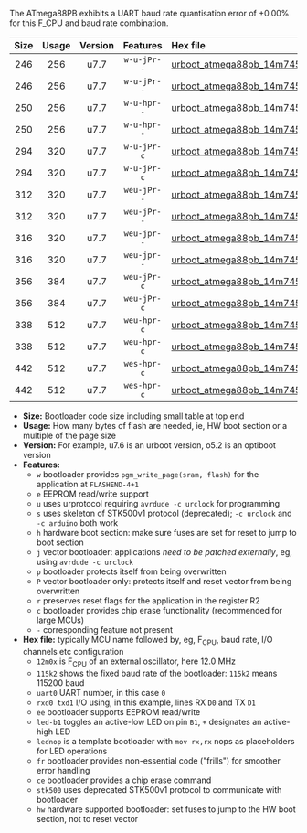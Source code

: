 The ATmega88PB exhibits a UART baud rate quantisation error of +0.00% for this F_CPU and baud rate combination.

|Size|Usage|Version|Features|Hex file|
|:-:|:-:|:-:|:-:|:--|
|246|256|u7.7|`w-u-jPr--`|[urboot_atmega88pb_14m7456x_+921k6_uart0_rxd0_txd1_led+b5.hex](https://raw.githubusercontent.com/stefanrueger/urboot.hex/main/mcus/atmega88pb/external_oscillator/fcpu_14m7456x/br_+921k6/urboot_atmega88pb_14m7456x_+921k6_uart0_rxd0_txd1_led+b5.hex)|
|246|256|u7.7|`w-u-jPr--`|[urboot_atmega88pb_14m7456x_+921k6_uart0_rxd0_txd1_lednop.hex](https://raw.githubusercontent.com/stefanrueger/urboot.hex/main/mcus/atmega88pb/external_oscillator/fcpu_14m7456x/br_+921k6/urboot_atmega88pb_14m7456x_+921k6_uart0_rxd0_txd1_lednop.hex)|
|250|256|u7.7|`w-u-hpr--`|[urboot_atmega88pb_14m7456x_+921k6_uart0_rxd0_txd1_led+b5_fr_hw.hex](https://raw.githubusercontent.com/stefanrueger/urboot.hex/main/mcus/atmega88pb/external_oscillator/fcpu_14m7456x/br_+921k6/urboot_atmega88pb_14m7456x_+921k6_uart0_rxd0_txd1_led+b5_fr_hw.hex)|
|250|256|u7.7|`w-u-hpr--`|[urboot_atmega88pb_14m7456x_+921k6_uart0_rxd0_txd1_lednop_fr_hw.hex](https://raw.githubusercontent.com/stefanrueger/urboot.hex/main/mcus/atmega88pb/external_oscillator/fcpu_14m7456x/br_+921k6/urboot_atmega88pb_14m7456x_+921k6_uart0_rxd0_txd1_lednop_fr_hw.hex)|
|294|320|u7.7|`w-u-jPr-c`|[urboot_atmega88pb_14m7456x_+921k6_uart0_rxd0_txd1_led+b5_fr_ce.hex](https://raw.githubusercontent.com/stefanrueger/urboot.hex/main/mcus/atmega88pb/external_oscillator/fcpu_14m7456x/br_+921k6/urboot_atmega88pb_14m7456x_+921k6_uart0_rxd0_txd1_led+b5_fr_ce.hex)|
|294|320|u7.7|`w-u-jPr-c`|[urboot_atmega88pb_14m7456x_+921k6_uart0_rxd0_txd1_lednop_fr_ce.hex](https://raw.githubusercontent.com/stefanrueger/urboot.hex/main/mcus/atmega88pb/external_oscillator/fcpu_14m7456x/br_+921k6/urboot_atmega88pb_14m7456x_+921k6_uart0_rxd0_txd1_lednop_fr_ce.hex)|
|312|320|u7.7|`weu-jPr--`|[urboot_atmega88pb_14m7456x_+921k6_uart0_rxd0_txd1_ee_led+b5.hex](https://raw.githubusercontent.com/stefanrueger/urboot.hex/main/mcus/atmega88pb/external_oscillator/fcpu_14m7456x/br_+921k6/urboot_atmega88pb_14m7456x_+921k6_uart0_rxd0_txd1_ee_led+b5.hex)|
|312|320|u7.7|`weu-jPr--`|[urboot_atmega88pb_14m7456x_+921k6_uart0_rxd0_txd1_ee_lednop.hex](https://raw.githubusercontent.com/stefanrueger/urboot.hex/main/mcus/atmega88pb/external_oscillator/fcpu_14m7456x/br_+921k6/urboot_atmega88pb_14m7456x_+921k6_uart0_rxd0_txd1_ee_lednop.hex)|
|316|320|u7.7|`weu-jpr--`|[urboot_atmega88pb_14m7456x_+921k6_uart0_rxd0_txd1_ee_led+b5_fr.hex](https://raw.githubusercontent.com/stefanrueger/urboot.hex/main/mcus/atmega88pb/external_oscillator/fcpu_14m7456x/br_+921k6/urboot_atmega88pb_14m7456x_+921k6_uart0_rxd0_txd1_ee_led+b5_fr.hex)|
|316|320|u7.7|`weu-jpr--`|[urboot_atmega88pb_14m7456x_+921k6_uart0_rxd0_txd1_ee_lednop_fr.hex](https://raw.githubusercontent.com/stefanrueger/urboot.hex/main/mcus/atmega88pb/external_oscillator/fcpu_14m7456x/br_+921k6/urboot_atmega88pb_14m7456x_+921k6_uart0_rxd0_txd1_ee_lednop_fr.hex)|
|356|384|u7.7|`weu-jPr-c`|[urboot_atmega88pb_14m7456x_+921k6_uart0_rxd0_txd1_ee_led+b5_fr_ce.hex](https://raw.githubusercontent.com/stefanrueger/urboot.hex/main/mcus/atmega88pb/external_oscillator/fcpu_14m7456x/br_+921k6/urboot_atmega88pb_14m7456x_+921k6_uart0_rxd0_txd1_ee_led+b5_fr_ce.hex)|
|356|384|u7.7|`weu-jPr-c`|[urboot_atmega88pb_14m7456x_+921k6_uart0_rxd0_txd1_ee_lednop_fr_ce.hex](https://raw.githubusercontent.com/stefanrueger/urboot.hex/main/mcus/atmega88pb/external_oscillator/fcpu_14m7456x/br_+921k6/urboot_atmega88pb_14m7456x_+921k6_uart0_rxd0_txd1_ee_lednop_fr_ce.hex)|
|338|512|u7.7|`weu-hpr-c`|[urboot_atmega88pb_14m7456x_+921k6_uart0_rxd0_txd1_ee_led+b5_fr_ce_hw.hex](https://raw.githubusercontent.com/stefanrueger/urboot.hex/main/mcus/atmega88pb/external_oscillator/fcpu_14m7456x/br_+921k6/urboot_atmega88pb_14m7456x_+921k6_uart0_rxd0_txd1_ee_led+b5_fr_ce_hw.hex)|
|338|512|u7.7|`weu-hpr-c`|[urboot_atmega88pb_14m7456x_+921k6_uart0_rxd0_txd1_ee_lednop_fr_ce_hw.hex](https://raw.githubusercontent.com/stefanrueger/urboot.hex/main/mcus/atmega88pb/external_oscillator/fcpu_14m7456x/br_+921k6/urboot_atmega88pb_14m7456x_+921k6_uart0_rxd0_txd1_ee_lednop_fr_ce_hw.hex)|
|442|512|u7.7|`wes-hpr-c`|[urboot_atmega88pb_14m7456x_+921k6_uart0_rxd0_txd1_ee_led+b5_fr_ce_stk500_hw.hex](https://raw.githubusercontent.com/stefanrueger/urboot.hex/main/mcus/atmega88pb/external_oscillator/fcpu_14m7456x/br_+921k6/urboot_atmega88pb_14m7456x_+921k6_uart0_rxd0_txd1_ee_led+b5_fr_ce_stk500_hw.hex)|
|442|512|u7.7|`wes-hpr-c`|[urboot_atmega88pb_14m7456x_+921k6_uart0_rxd0_txd1_ee_lednop_fr_ce_stk500_hw.hex](https://raw.githubusercontent.com/stefanrueger/urboot.hex/main/mcus/atmega88pb/external_oscillator/fcpu_14m7456x/br_+921k6/urboot_atmega88pb_14m7456x_+921k6_uart0_rxd0_txd1_ee_lednop_fr_ce_stk500_hw.hex)|

- **Size:** Bootloader code size including small table at top end
- **Usage:** How many bytes of flash are needed, ie, HW boot section or a multiple of the page size
- **Version:** For example, u7.6 is an urboot version, o5.2 is an optiboot version
- **Features:**
  + `w` bootloader provides `pgm_write_page(sram, flash)` for the application at `FLASHEND-4+1`
  + `e` EEPROM read/write support
  + `u` uses urprotocol requiring `avrdude -c urclock` for programming
  + `s` uses skeleton of STK500v1 protocol (deprecated); `-c urclock` and `-c arduino` both work
  + `h` hardware boot section: make sure fuses are set for reset to jump to boot section
  + `j` vector bootloader: applications *need to be patched externally*, eg, using `avrdude -c urclock`
  + `p` bootloader protects itself from being overwritten
  + `P` vector bootloader only: protects itself and reset vector from being overwritten
  + `r` preserves reset flags for the application in the register R2
  + `c` bootloader provides chip erase functionality (recommended for large MCUs)
  + `-` corresponding feature not present
- **Hex file:** typically MCU name followed by, eg, F<sub>CPU</sub>, baud rate, I/O channels etc configuration
  + `12m0x` is F<sub>CPU</sub> of an external oscillator, here 12.0 MHz
  + `115k2` shows the fixed baud rate of the bootloader: `115k2` means 115200 baud
  + `uart0` UART number, in this case `0`
  + `rxd0 txd1` I/O using, in this example, lines RX `D0` and TX `D1`
  + `ee` bootloader supports EEPROM read/write
  + `led-b1` toggles an active-low LED on pin `B1`, `+` designates an active-high LED
  + `lednop` is a template bootloader with `mov rx,rx` nops as placeholders for LED operations
  + `fr` bootloader provides non-essential code ("frills") for smoother error handling
  + `ce` bootloader provides a chip erase command
  + `stk500` uses deprecated STK500v1 protocol to communicate with bootloader
  + `hw` hardware supported bootloader: set fuses to jump to the HW boot section, not to reset vector
